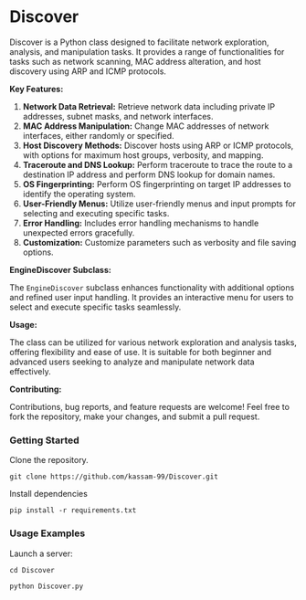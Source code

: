 # Discover

Discover is a Python class designed to facilitate network exploration, analysis, and manipulation tasks. It provides a range of functionalities for tasks such as network scanning, MAC address alteration, and host discovery using ARP and ICMP protocols.

**Key Features:**

1. **Network Data Retrieval:** Retrieve network data including private IP addresses, subnet masks, and network interfaces.
2. **MAC Address Manipulation:** Change MAC addresses of network interfaces, either randomly or specified.
3. **Host Discovery Methods:** Discover hosts using ARP or ICMP protocols, with options for maximum host groups, verbosity, and mapping.
4. **Traceroute and DNS Lookup:** Perform traceroute to trace the route to a destination IP address and perform DNS lookup for domain names.
5. **OS Fingerprinting:** Perform OS fingerprinting on target IP addresses to identify the operating system.
6. **User-Friendly Menus:** Utilize user-friendly menus and input prompts for selecting and executing specific tasks.
7. **Error Handling:** Includes error handling mechanisms to handle unexpected errors gracefully.
8. **Customization:** Customize parameters such as verbosity and file saving options.


**EngineDiscover Subclass:**

The `EngineDiscover` subclass enhances functionality with additional options and refined user input handling. It provides an interactive menu for users to select and execute specific tasks seamlessly.


**Usage:**

The class can be utilized for various network exploration and analysis tasks, offering flexibility and ease of use. It is suitable for both beginner and advanced users seeking to analyze and manipulate network data effectively.


**Contributing:**

Contributions, bug reports, and feature requests are welcome! Feel free to fork the repository, make your changes, and submit a pull request.



### Getting Started

Clone the repository.
    
    git clone https://github.com/kassam-99/Discover.git


Install dependencies

    pip install -r requirements.txt


### Usage Examples

Launch a server:

    cd Discover

    python Discover.py
